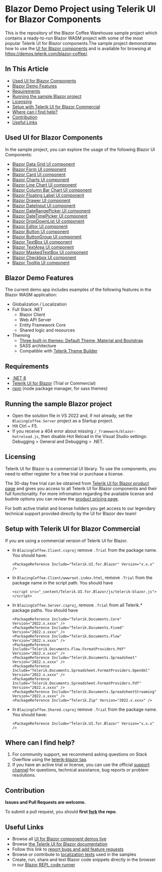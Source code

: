 # Blazor Demo Project using Telerik UI for Blazor Components

This is the repository of the Blazor Coffee Warehouse sample project which contains a ready-to-run Blazor WASM project with some of the most popular Telerik UI for Blazor components.The sample project demonstrates how to use the [UI for Blazor components](https://https://www.telerik.com/blazor-ui?utm_medium=referral&utm_source=github&utm_campaign=blazor-awareness-bc-demo-app
) and is available for browsing at https://demos.telerik.com/blazor-coffee/. 

## In This Article

* [Used UI for Blazor Components](#used-ui-for-blazor-components)
* [Blazor Demo Features](#blazor-demo-features)
* [Requirements](#requirements)
* [Running the sample Blazor project](#running-the-sample-blazor-project)
* [Licensing](#licensing)
* [Setup with Telerik UI for Blazor Commercial](#setup-with-telerik-ui-for-blazor-commercial)
* [Where can I find help?](#where-can-i-find-help)
* [Contribution](#contribution)
* [Useful Links](#useful-links)

## Used UI for Blazor Components

In the sample project, you can explore the usage of the following Blazor UI Components:
- [Blazor Data Grid UI component](https://demos.telerik.com/blazor-ui/grid/overview?utm_medium=referral&utm_source=github&utm_campaign=blazor-awareness-bc-demo-app
)
- [Blazor Form UI component](https://demos.telerik.com/blazor-ui/form/overview?utm_medium=referral&utm_source=github&utm_campaign=blazor-awareness-bc-demo-app
)
- [Blazor Card UI component](https://demos.telerik.com/blazor-ui/card/overview?utm_medium=referral&utm_source=github&utm_campaign=blazor-awareness-bc-demo-app
)
- [Blazor Charts UI component](https://demos.telerik.com/blazor-ui/chart/overview?utm_medium=referral&utm_source=github&utm_campaign=blazor-awareness-bc-demo-app
) 
- [Blazor Line Chart UI component](https://demos.telerik.com/blazor-ui/chart/line-chart?utm_medium=referral&utm_source=github&utm_campaign=blazor-awareness-bc-demo-app
) 
- [Blazor Column Bar Chart UI component](https://demos.telerik.com/blazor-ui/chart/column-chart?utm_medium=referral&utm_source=github&utm_campaign=blazor-awareness-bc-demo-app
) 
- [Blazor Floating Label UI component](https://demos.telerik.com/blazor-ui/floatinglabel/overview?utm_medium=referral&utm_source=github&utm_campaign=blazor-awareness-bc-demo-app
) 
- [Blazor Drawer UI component](https://demos.telerik.com/blazor-ui/drawer/overview?utm_medium=referral&utm_source=github&utm_campaign=blazor-awareness-bc-demo-app
) 
- [Blazor DateInput UI component](https://demos.telerik.com/blazor-ui/dateinput/overview?utm_medium=referral&utm_source=github&utm_campaign=blazor-awareness-bc-demo-app
)
- [Blazor DateRangePicker UI component](https://demos.telerik.com/blazor-ui/daterangepicker/overview?utm_medium=referral&utm_source=github&utm_campaign=blazor-awareness-bc-demo-app
)
- [Blazor DateTimePicker UI component](https://demos.telerik.com/blazor-ui/datetimepicker/overview?utm_medium=referral&utm_source=github&utm_campaign=blazor-awareness-bc-demo-app
)
- [Blazor DropDownList UI component](https://demos.telerik.com/blazor-ui/dropdownlist/overview?utm_medium=referral&utm_source=github&utm_campaign=blazor-awareness-bc-demo-app
)
- [Blazor Editor UI component]( https://demos.telerik.com/blazor-ui/editor/overview?utm_medium=referral&utm_source=github&utm_campaign=blazor-awareness-bc-demo-app
)
- [Blazor Button UI component](https://demos.telerik.com/blazor-ui/button/overview?utm_medium=referral&utm_source=github&utm_campaign=blazor-awareness-bc-demo-app
)
- [Blazor ButtonGroup UI component](https://demos.telerik.com/blazor-ui/buttongroup/overview?utm_medium=referral&utm_source=github&utm_campaign=blazor-awareness-bc-demo-app
)
- [Blazor TextBox UI component](https://demos.telerik.com/blazor-ui/textbox/overview?utm_medium=referral&utm_source=github&utm_campaign=blazor-awareness-bc-demo-app
)
- [Blazor TextArea UI component](https://demos.telerik.com/blazor-ui/textarea/overview?utm_medium=referral&utm_source=github&utm_campaign=blazor-awareness-bc-demo-app
)
- [Blazor MaskedTextBox UI component](https://demos.telerik.com/blazor-ui/maskedtextbox/overview?utm_medium=referral&utm_source=github&utm_campaign=blazor-awareness-bc-demo-app
)
- [Blazor Checkbox UI component]( https://demos.telerik.com/blazor-ui/checkbox/overview?utm_medium=referral&utm_source=github&utm_campaign=blazor-awareness-bc-demo-app
)
- [Blazor Tooltip UI component](https://demos.telerik.com/blazor-ui/tooltip/overview?utm_medium=referral&utm_source=github&utm_campaign=blazor-awareness-bc-demo-app
)

## Blazor Demo Features

The current demo app includes examples of the following features in the Blazor WASM application:
- Globalization / Localization
- Full Stack .NET
    - Blazor Client
    - Web API Server
    - Entity Framework Core
    - Shared logic and resources
- Theming
   - [Three built-in themes: Default Theme, Material and Bootstrap](https://docs.telerik.com/blazor-ui/styling-and-themes/overview?utm_medium=referral&utm_source=github&utm_campaign=blazor-awareness-bc-demo-app
) 
   - SASS architecture
   - Compatible with [Telerik Theme Builder](https://themebuilder.telerik.com/blazor-ui?utm_medium=referral&utm_source=github&utm_campaign=blazor-awareness-bc-demo-app
)

## Requirements

- [.NET 8](https://dotnet.microsoft.com/en-us/download/dotnet/8.0)
- [Telerik UI for Blazor](https://www.telerik.com/blazor-ui) (Trial or Commercial)
- [npm](https://www.npmjs.com/) (node package manager, for sass themes)

## Running the sample Blazor project

* Open the solution file in VS 2022 and, if not already, set the `BlazingCoffee.Server` project as a Startup project.
* Hit Ctrl + F5.
* If you receive a 404 error about missing `/_framework/blazor-hotreload.js`, then disable Hot Reload in the Visual Studio settings: Debugging > General and Debugging > .NET.

## Licensing

Telerik UI for Blazor is a commercial UI library. To use the components, you need to either register for a free trial or purchase a license.

The 30-day free trial can be obtained from [Telerik UI for Blazor product page](https://www.telerik.com/blazor-ui?utm_medium=referral&utm_source=github&utm_campaign=blazor-awareness-bc-demo-app
) and gives you access to all Telerik UI for Blazor components and their full functionality. For more infromation regarding the available license and budnle options you can review the [product pricing page](https://www.telerik.com/purchase/blazor-ui?utm_medium=referral&utm_source=github&utm_campaign=blazor-awareness-bc-demo-app
).

For both active trialist and license holders you get access to our legendary technical support provided directly by the UI for Blazor dev team!

## Setup with Telerik UI for Blazor Commercial

If you are using a commercial version of Telerik UI for Blazor.

- In `BlazingCoffee.Client.csproj` remove `.Trial` from the package name. You should have:

    ```
    <PackageReference Include="Telerik.UI.for.Blazor" Version="x.x.x" />
    ```

- In `BlazingCoffee.Client/wwwroot.index.html`, remove `.Trial` from the package name in the script path. You should have

    ```
    <script src="_content/Telerik.UI.for.Blazor/js/telerik-blazor.js"></script>
    ```

- In `BlazingCoffee.Server.csproj`, remove `.Trial` from all Telerik.* package paths. You should have

    ```
    <PackageReference Include="Telerik.Documents.Core" Version="2022.x.xxxx" />
    <PackageReference Include="Telerik.Documents.Fixed" Version="2022.x.xxxx" />
    <PackageReference Include="Telerik.Documents.Flow" Version="2022.x.xxxx" />
    <PackageReference Include="Telerik.Documents.Flow.FormatProviders.Pdf" Version="2022.x.xxxx" />
    <PackageReference Include="Telerik.Documents.Spreadsheet" Version="2022.x.xxxx" />
    <PackageReference Include="Telerik.Documents.Spreadsheet.FormatProviders.OpenXml" Version="2022.x.xxxx" />
    <PackageReference Include="Telerik.Documents.Spreadsheet.FormatProviders.Pdf" Version="2022.x.xxxx" />
    <PackageReference Include="Telerik.Documents.SpreadsheetStreaming" Version="2022.x.xxxx" />
    <PackageReference Include="Telerik.Zip" Version="2022.x.xxxx" />
    ```

- In `BlazingCoffee.Shared.csproj` remove `.Trial` from the package name. You should have:

    ```
    <PackageReference Include="Telerik.UI.for.Blazor" Version="x.x.x" />
    ```
## Where can I find help?

1. For community support, we recommend asking questions on Stack Overflow using the [telerik-blazor tag](http://stackoverflow.com/questions/tagged/telerik-blazor).
2. If you have an active trial or license, you can use the official [support channel](https://www.telerik.com/account/support-tickets) for questions, technical assistance, bug reports or problem resolutions. 

## Contribution

**Issues and Pull Requests are welcome.** 

To submit a pull request, you should **first [fork](https://docs.github.com/en/free-pro-team@latest/github/getting-started-with-github/fork-a-repo) the repo**.

## Useful Links

* Browse all [UI for Blazor component demos live](https://demos.telerik.com/blazor-ui)
* Browse [the Telerik UI for Blazor documentation](https://docs.telerik.com/blazor-ui/introduction?utm_medium=referral&utm_source=github&utm_campaign=blazor-awareness-bc-demo-app
)
* Follow this link to [report bugs and add feature requests](https://feedback.telerik.com/blazor?utm_medium=referral&utm_source=github&utm_campaign=blazor-awareness-bc-demo-app
)
* Browse or contribute to [localization texts](https://github.com/telerik/blazor-ui-messages?utm_medium=referral&utm_source=github&utm_campaign=blazor-awareness-bc-demo-app
) used in the samples
* Create, run, share and test Blazor code snippets directly in the browser in our [Blazor REPL code runner](https://blazorrepl.telerik.com/?utm_medium=referral&utm_source=github&utm_campaign=blazor-awareness-bc-demo-app
)
